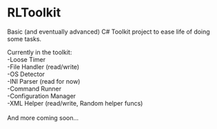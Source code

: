 RLToolkit
=========

Basic (and eventually advanced) C# Toolkit project to ease life of doing some tasks.

Currently in the toolkit:<br>
-Loose Timer<br>
-File Handler (read/write)<br>
-OS Detector<br>
-INI Parser (read for now)<br>
-Command Runner<br>
-Configuration Manager<br>
-XML Helper (read/write, Random helper funcs)<br>
<br>
And more coming soon...
